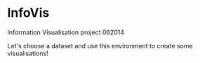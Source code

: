 InfoVis
=======

Information Visualisation project 062014

<!DOCTYPE HTML>
<head>
   <script src="http://d3js.org/d3.v3.min.js" charset="utf-8"></script>
</head>

<body>
<p> Let's choose a dataset and use this environment to create some visualisations!  </p>
<script>

// All the JS code on the exercise

</script>
</body>
</html>
